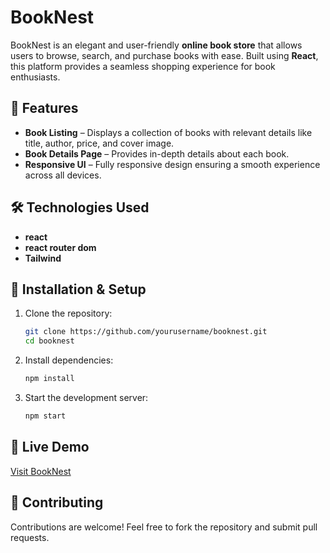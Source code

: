 # BookNest 

BookNest is an elegant and user-friendly **online book store** that allows users to browse, search, and purchase books with ease. Built using **React**, this platform provides a seamless shopping experience for book enthusiasts.

## 🚀 Features

- **Book Listing** – Displays a collection of books with relevant details like title, author, price, and cover image.
- **Book Details Page** – Provides in-depth details about each book.
- **Responsive UI** – Fully responsive design ensuring a smooth experience across all devices.

## 🛠️ Technologies Used

- **react** 
- **react router dom** 
- **Tailwind**

## 📂 Installation & Setup

1. Clone the repository:
   ```bash
   git clone https://github.com/yourusername/booknest.git
   cd booknest
   ```
2. Install dependencies:
   ```bash
   npm install
   ```
3. Start the development server:
   ```bash
   npm start
   ```

## 🔗 Live Demo
[Visit BookNest](https://booknest768.netlify.app/)

## 🙌 Contributing
Contributions are welcome! Feel free to fork the repository and submit pull requests.